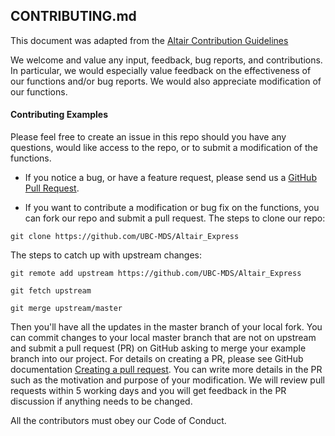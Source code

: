 ## CONTRIBUTING.md

This document was adapted from the [Altair Contribution Guidelines](https://github.com/altair-viz/altair/blob/master/CONTRIBUTING.md) <br/>

We welcome and value any input, feedback, bug reports, and contributions. In particular, we would especially value feedback on the effectiveness of our functions and/or bug reports. We would also appreciate modification of our functions. 

#### Contributing Examples

Please feel free to create an issue in this repo should you have any questions, would like access to the repo, or to submit a modification of the functions.

- If you notice a bug, or have a feature request, please send us a [GitHub Pull Request](https://github.com/UBC-MDS/DSCI532_GROUP104_Movies).

- If you want to contribute a modification or bug fix on the functions, you can fork our repo and submit a pull request. The steps to clone our repo:

```
git clone https://github.com/UBC-MDS/Altair_Express
```

  The steps to catch up with upstream changes:
```
git remote add upstream https://github.com/UBC-MDS/Altair_Express

git fetch upstream

git merge upstream/master
```
  Then you'll have all the updates in the master branch of your local fork. You can commit changes to your local master branch that are not on upstream and submit a pull request (PR) on GitHub asking to merge your example branch into our project. For details on creating a PR, please see GitHub documentation [Creating a pull request](https://help.github.com/en/github/collaborating-with-issues-and-pull-requests/creating-a-pull-request). You can write more details in the PR such as the motivation and purpose of your modification. We will review pull requests within 5 working days and you will get feedback in the PR discussion if anything needs to be changed.
  
All the contributors must obey our Code of Conduct.
  
